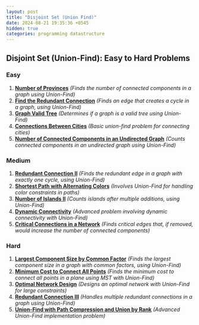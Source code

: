 ```yaml
---
layout: post
title: "Disjoint Set (Union Find)"
date: 2024-08-21 19:35:36 +0545
hidden: true
categories: programming datastructure
---
```



## Disjoint Set (Union-Find): Easy to Hard Problems

### Easy

1. [**Number of Provinces**](https://leetcode.com/problems/number-of-provinces/) *(Finds the number of connected components in a graph using Union-Find)*
2. [**Find the Redundant Connection**](https://leetcode.com/problems/redundant-connection/) *(Finds an edge that creates a cycle in a graph, using Union-Find)*
3. [**Graph Valid Tree**](https://leetcode.com/problems/graph-valid-tree/) *(Determines if a graph is a valid tree using Union-Find)*
4. [**Connections Between Cities**](https://leetcode.com/problems/connecting-cities-with-minimum-cost/) *(Basic union-find problem for connecting cities)*
5. [**Number of Connected Components in an Undirected Graph**](https://leetcode.com/problems/number-of-connected-components-in-an-undirected-graph/) *(Counts connected components in an undirected graph using Union-Find)*

### Medium

1. [**Redundant Connection II**](https://leetcode.com/problems/redundant-connection-ii/) *(Finds the redundant edge in a graph with exactly one cycle, using Union-Find)*
2. [**Shortest Path with Alternating Colors**](https://leetcode.com/problems/shortest-path-with-alternating-colors/) *(Involves Union-Find for handling color constraints in paths)*
3. [**Number of Islands II**](https://leetcode.com/problems/number-of-islands-ii/) *(Counts islands after multiple additions, using Union-Find)*
4. [**Dynamic Connectivity**](https://www.hackerrank.com/challenges/dynamic-connectivity/problem) *(Advanced problem involving dynamic connectivity with Union-Find)*
5. [**Critical Connections in a Network**](https://leetcode.com/problems/critical-connections-in-a-network/) *(Finds critical edges that, if removed, would increase the number of connected components)*

### Hard

1. [**Largest Component Size by Common Factor**](https://leetcode.com/problems/largest-component-size-by-common-factor/) *(Finds the largest component size in a graph with common factors, using Union-Find)*
2. [**Minimum Cost to Connect All Points**](https://leetcode.com/problems/min-cost-to-connect-all-points/) *(Finds the minimum cost to connect all points in a plane using MST with Union-Find)*
3. [**Optimal Network Design**](https://www.codeforces.com/problemset/problem/1338/D) *(Designs an optimal network with Union-Find for large constraints)*
4. [**Redundant Connection III**](https://leetcode.com/problems/redundant-connection-iii/) *(Handles multiple redundant connections in a graph using Union-Find)*
5. [**Union-Find with Path Compression and Union by Rank**](https://www.codeforces.com/problemset/problem/845/B) *(Advanced Union-Find implementation problem)*

